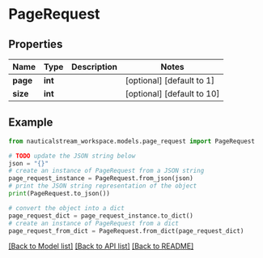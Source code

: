 # PageRequest


## Properties

Name | Type | Description | Notes
------------ | ------------- | ------------- | -------------
**page** | **int** |  | [optional] [default to 1]
**size** | **int** |  | [optional] [default to 10]

## Example

```python
from nauticalstream_workspace.models.page_request import PageRequest

# TODO update the JSON string below
json = "{}"
# create an instance of PageRequest from a JSON string
page_request_instance = PageRequest.from_json(json)
# print the JSON string representation of the object
print(PageRequest.to_json())

# convert the object into a dict
page_request_dict = page_request_instance.to_dict()
# create an instance of PageRequest from a dict
page_request_from_dict = PageRequest.from_dict(page_request_dict)
```
[[Back to Model list]](../README.md#documentation-for-models) [[Back to API list]](../README.md#documentation-for-api-endpoints) [[Back to README]](../README.md)


